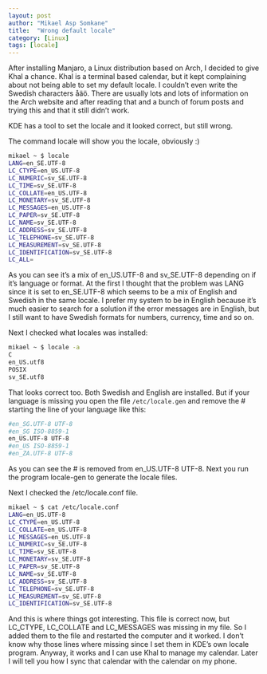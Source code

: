 ```yaml
---
layout: post
author: "Mikael Asp Somkane"
title:  "Wrong default locale"
category: [Linux]
tags: [locale]
---
```


After installing Manjaro, a Linux distribution based on Arch, I decided to give
Khal a chance. Khal is a terminal based calendar, but it kept complaining about
not being able to set my default locale. I couldn’t even write the Swedish
characters åäö. There are usually lots and lots of information on the Arch
website and after reading that and a bunch of forum posts and trying this and
that it still didn’t work.

KDE has a tool to set the locale and it looked correct, but still wrong.

The command locale will show you the locale, obviously :)

``` bash
mikael ~ $ locale
LANG=en_SE.UTF-8
LC_CTYPE=en_US.UTF-8
LC_NUMERIC=sv_SE.UTF-8
LC_TIME=sv_SE.UTF-8
LC_COLLATE=en_US.UTF-8
LC_MONETARY=sv_SE.UTF-8
LC_MESSAGES=en_US.UTF-8
LC_PAPER=sv_SE.UTF-8
LC_NAME=sv_SE.UTF-8
LC_ADDRESS=sv_SE.UTF-8
LC_TELEPHONE=sv_SE.UTF-8
LC_MEASUREMENT=sv_SE.UTF-8
LC_IDENTIFICATION=sv_SE.UTF-8
LC_ALL=
```
As you can see it’s a mix of en_US.UTF-8 and sv_SE.UTF-8 depending on if it’s
language or format. At the first I thought that the problem was LANG since it is
set to en_SE.UTF-8 which seems to be a mix of English and Swedish in the same
locale. I prefer my system to be in English because it’s much easier to search
for a solution if the error messages are in English, but I still want to have
Swedish formats for numbers, currency, time and so on.

Next I checked what locales was installed:

``` bash
mikael ~ $ locale -a
C
en_US.utf8
POSIX
sv_SE.utf8
```
That looks correct too. Both Swedish and English are installed. But if your
language is missing you open the file `` /etc/locale.gen `` and remove the # starting
the line of your language like this:

``` bash
#en_SG.UTF-8 UTF-8  
#en_SG ISO-8859-1  
en_US.UTF-8 UTF-8
#en_US ISO-8859-1  
#en_ZA.UTF-8 UTF-8  
```
As you can see the # is removed from en_US.UTF-8 UTF-8. Next you run the program
locale-gen to generate the locale files.

Next I checked the /etc/locale.conf file.

``` bash
mikael ~ $ cat /etc/locale.conf 
LANG=en_US.UTF-8
LC_CTYPE=en_US.UTF-8
LC_COLLATE=en_US.UTF-8
LC_MESSAGES=en_US.UTF-8
LC_NUMERIC=sv_SE.UTF-8
LC_TIME=sv_SE.UTF-8
LC_MONETARY=sv_SE.UTF-8
LC_PAPER=sv_SE.UTF-8
LC_NAME=sv_SE.UTF-8
LC_ADDRESS=sv_SE.UTF-8
LC_TELEPHONE=sv_SE.UTF-8
LC_MEASUREMENT=sv_SE.UTF-8
LC_IDENTIFICATION=sv_SE.UTF-8
```

And this is where things got interesting. This file is correct now, but
LC_CTYPE, LC_COLLATE and LC_MESSAGES was missing in my file. So I added them to
the file and restarted the computer and it worked. I don’t know why those lines
where missing since I set them in KDE’s own locale program. Anyway, it works and
I can use Khal to manage my calendar. Later I will tell you how I sync that
calendar with the calendar on my phone.
